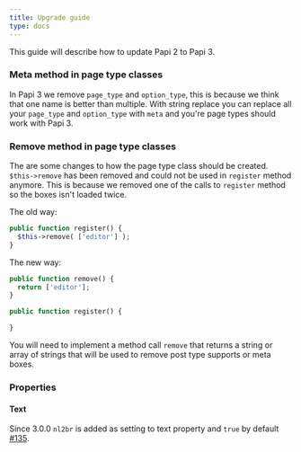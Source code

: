```yaml
---
title: Upgrade guide
type: docs
---
```


This guide will describe how to update Papi 2 to Papi 3.

### Meta method in page type classes

In Papi 3 we remove `page_type` and `option_type`, this is because we think that one name is better than multiple. With string replace you can replace all your `page_type` and `option_type` with `meta` and you're page types should work with Papi 3.

### Remove method in page type classes

The are some changes to how the page type class should be created. `$this->remove` has been removed and could not be used in `register` method anymore. This is because we removed one of the calls to `register` method so the boxes isn't loaded twice.

The old way:

```php
public function register() {
  $this->remove( ['editor'] );
}
```

The new way:

```php
public function remove() {
  return ['editor'];
}

public function register() {

}
```

You will need to implement a method call `remove` that returns a string or array of strings that will be used to remove post type supports or meta boxes.

### Properties

#### Text

Since 3.0.0 `nl2br` is added as setting to text property and `true` by default [#135](https://github.com/wp-papi/papi/pull/135).
